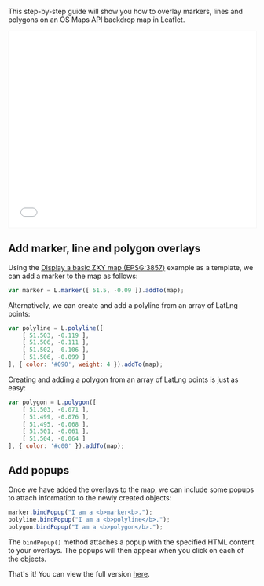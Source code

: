 This step-by-step guide will show you how to overlay markers, lines and polygons on an OS Maps API backdrop map in Leaflet.

<p><iframe style="width:100%;height:400px;max-width:1200px;border:1px solid #f5f5f5;" src="/public/os-data-hub-tutorials/dist/quick-start/leaflet-adding-overlays.php"></iframe></p>

## Add marker, line and polygon overlays

Using the [Display a basic ZXY map (EPSG:3857)](https://labs.os.uk/public/os-data-hub-examples/os-maps-api/zxy-3857-basic-map) example as a template, we can add a marker to the map as follows:

```js
var marker = L.marker([ 51.5, -0.09 ]).addTo(map);
```

Alternatively, we can create and add a polyline from an array of LatLng points:

```js
var polyline = L.polyline([
    [ 51.503, -0.119 ],
    [ 51.506, -0.111 ],
    [ 51.502, -0.106 ],
    [ 51.506, -0.099 ]
], { color: '#090', weight: 4 }).addTo(map);
```

Creating and adding a polygon from an array of LatLng points is just as easy:

```js
var polygon = L.polygon([
    [ 51.503, -0.071 ],
    [ 51.499, -0.076 ],
    [ 51.495, -0.068 ],
    [ 51.501, -0.061 ],
    [ 51.504, -0.064 ]
], { color: '#c00' }).addTo(map);
```

## Add popups

Once we have added the overlays to the map, we can include some popups to attach information to the newly created objects:

```js
marker.bindPopup("I am a <b>marker<b>.");
polyline.bindPopup("I am a <b>polyline</b>.");
polygon.bindPopup("I am a <b>polygon</b>.");
```

The `bindPopup()` method attaches a popup with the specified HTML content to your overlays. The popups will then appear when you click on each of the objects.

That's it! You can view the full version [here](/public/os-data-hub-tutorials/dist/quick-start/leaflet-adding-overlays.php).
